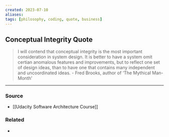 ```yaml
---
created: 2023-07-10
aliases: 
tags: [philosophy, coding, quote, business]
---
```


## Conceptual Integrity Quote

> I will contend that conceptual integrity is the most important consideration in system design. It is better to have a system omit certian anomalous features and improvements, but to reflect one set of design ideas, than to have one that contains many independent and uncoordinated ideas. - Fred Brooks, author of ‘The Mythical Man-Month’

****
### Source
- [[Udacity Software Architecture Course]]

### Related
- 
 
